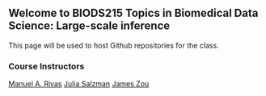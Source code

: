 ## Welcome to BIODS215 Topics in Biomedical Data Science: Large-scale inference

This page will be used to host Github repositories for the class. 


### Course Instructors

[Manuel A. Rivas](<mailto:mrivas@stanford.edu>)
[Julia Salzman](<mailto:horence@stanford.edu>)
[James Zou](<mailto:jamesz@stanford.edu>)

